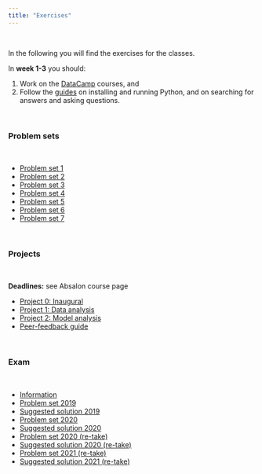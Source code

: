 ```yaml
---
title: "Exercises"
---
```


&nbsp;

In the following you will find the exercises for the classes. 

In **week 1-3** you should:

1. Work on the [DataCamp](https://www.datacamp.com/home) courses, and 
2. Follow the [guides](/guides) on installing and running Python, and on searching for answers and asking questions.

&nbsp;

### Problem sets

&nbsp;

* [Problem set 1](/exercises/problem_set_1)
* [Problem set 2](/exercises/problem_set_2)
* [Problem set 3](/exercises/problem_set_3)
* [Problem set 4](/exercises/problem_set_4)
* [Problem set 5](/exercises/problem_set_5)
* [Problem set 6](/exercises/problem_set_6)
* [Problem set 7](/exercises/problem_set_7)

&nbsp;

### Projects

&nbsp;

**Deadlines:** see Absalon course page
* [Project 0: Inaugural](https://nbviewer.jupyter.org/github/NumEconCopenhagen/lectures-2022/blob/main/projects/InauguralProject.pdf) 
* [Project 1: Data analysis](https://nbviewer.jupyter.org/github/NumEconCopenhagen/lectures-2022/blob/main/projects/DataProject.pdf) 
* [Project 2: Model analysis](https://nbviewer.jupyter.org/github/NumEconCopenhagen/lectures-2022/blob/main/projects/ModelProject.pdf) 
* [Peer-feedback guide](https://nbviewer.jupyter.org/github/NumEconCopenhagen/lectures-2022/blob/main/projects/PeerFeedbackGuide.pdf) 

&nbsp;

### Exam

&nbsp;

* [Information](https://nbviewer.jupyter.org/github/NumEconCopenhagen/lectures-2022/blob/main/projects/ExamProject.pdf)
* [Problem set 2019](/exercises/exam_2019)
* [Suggested solution 2019](/exercises/solution_2019)
* [Problem set 2020](/exercises/exam_2020)
* [Suggested solution 2020](/exercises/solution_2020)
* [Problem set 2020 (re-take)](/exercises/re_exam_2020)
* [Suggested solution 2020 (re-take)](/exercises/re_solution_2020)
* [Problem set 2021 (re-take)](/exercises/re_exam_2021)
* [Suggested solution 2021 (re-take)](/exercises/re_solution_2021)